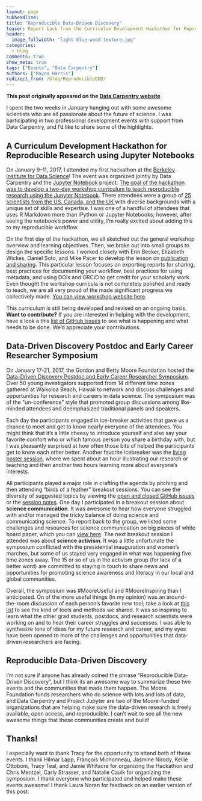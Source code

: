 ```yaml
---
layout: page
subheadline:
title: "Reproducible Data-Driven Discovery"
teaser: Report back from the Curriculum Development Hackathon for Reproducible Research using Jupyter Notebooks and the Moore Foundation Early Career Researcher Symposium
header:
  image_fullwidth: "light-blue-wood-texture.jpg"
categories:
  - blog
comments: true
show_meta: true
tags: ["Events", "Data Carpentry"]
authors: ["Rayna Harris"]
redirect_from: /blog/ReproducibleDDD/
--- 
```


**This post originally appeared on the [Data Carpentry website](https://datacarpentry.org)**

I spent the two weeks in January hanging out with some awesome scientists who are all passionate about the future of science. I was participating in two professional development events with support from Data Carpentry, and I’d like to share some of the highlights.

## A Curriculum Development Hackathon for Reproducible Research using Jupyter Notebooks
On January 9–11, 2017, I attended my first hackathon at the [Berkeley Institute for Data Science](https://bids.berkeley.edu/)! The event was organized jointly by Data Carpentry and the [Jupyter Notebook](http://jupyter.org/) project. [The goal of the hackathon was to develop a two-day workshop curriculum to teach reproducible research using the Jupyter Notebook](https://github.com/Reproducible-Science-Curriculum/RR-Jupyter-Hackathon-Jan-2017/wiki). There attendees were a group of [25 scientists from the US, Canada, and the UK ](https://github.com/Reproducible-Science-Curriculum/RR-Jupyter-Hackathon-Jan-2017/wiki/Participant%20Intros)with diverse backgrounds with a unique set of skills and expertise. I was one of a handful of attendees that uses R Markdown more than iPython or Jupyter Notebooks; however, after seeing the notebook’s power and utility, I’m really excited about adding this to my reproducible workflow.

On the first day of the hackathon, we all sketched out the general workshop overview and learning objectives. Then, we broke out into small groups to design the specific lessons. I worked closely with Erin Becker, Elizabeth Wickes, Daniel Soto, and Mike Pacer to develop the lesson on [publication and sharing](https://github.com/Reproducible-Science-Curriculum/publication-RR-Jupyter). This particular lesson focuses on exporting reports for sharing, best practices for documenting your workflow, best practices for using metadata, and using DOIs and ORCiD to get credit for your scholarly work. Even thought the workshop curricula is not completely polished and ready to teach, we are all very proud of the made significant progress we collectively made. [You can view workshop website here](https://reproducible-science-curriculum.github.io/rr-jupyter-workshop/).

This curriculum is still being developed and revised on an ongoing basis. **Want to contribute?** If you are interested in helping with the development, have a look a this [list of GitHub issues](https://github.com/issues?user=Reproducible-Science-Curriculum) to see what is happening and what needs to be done. We’d appreciate your contributions.

## Data-Driven Discovery Postdoc and Early Career Researcher Symposium
On January 17-21, 2017, the Gordon and Betty Moore Foundation hosted the [Data-Driven Discovery Postdoc and Early Career Researcher Symposium](https://github.com/DDD-Moore/early-career-hawaii). Over 50 young investigators supported from 14 different time zones gathered at Waikoloa Beach, Hawaii to network and discuss challenges and opportunities for research and careers in data science. The symposium was of the "un-conference" style that promoted group discussions among like-minded attendees and deemphasized traditional panels and speakers.

Each day the participants engaged in ice-breaker activities that gave us a chance to meet and get to know nearly everyone of the attendees. You might think that it’s a little cheesy to introduce yourself and also say your favorite comfort who or which famous person you share a birthday with, but I was pleasantly surprised at how often those bits of helped the participants get to know each other better. Another favorite icebreaker was the [living poster session](https://twitter.com/search?q=%23mooredata%20poster&src=typd), where we spent about an hour illustrating our research or teaching and then another two hours learning more about everyone’s interests.

All participants played a major role in crafting the agenda by pitching and then attending “birds of a feather” breakout sessions. You can see the diversity of suggested topics by viewing the [open and closed GitHub issues](https://github.com/DDD-Moore/early-career-hawaii/issues) or the [session notes](https://github.com/DDD-Moore/early-career-hawaii/tree/master/notes). One day I participated in a breakout session about **science communication**. It was awesome to hear how everyone struggled with and/or managed the tricky balance of doing science and communicating science. To report back to the group, we listed some challenges and resources for science communication on big pieces of white board paper, which you can [view here](https://github.com/DDD-Moore/early-career-hawaii/blob/master/notes/ThursBOF-sci-communication.JPG). The next breakout session I attended was about **science activism**. It was a little unfortunate the symposium conflicted with the presidential inauguration and women’s marches, but some of us stayed very engaged in what was happening five time zones away. The 15 or so of us in the activism group (for lack of a better word) are committed to staying in touch to share news and opportunities for promoting science awareness and literacy in our local and global communities.

Overall, the symposium was #MooreUseful and #MooreInspiring than I anticipated. On of the more useful things (in my opinion) was an around-the-room discussion of each person’s favorite new tool; take a look at [this list](https://github.com/DDD-Moore/early-career-hawaii/blob/master/notes/tools-methods.md) to see the kind of tools and methods we shared. It was so inspiring to learn what the other grad students, postdocs, and research scientists were working on and to hear their career struggles and successes. I was able to synthesize tons of ideas for my future research and career, and my eyes have been opened to more of the challenges and opportunities that data-driven researchers are facing.

## Reproducible Data-Driven Discovery
I’m not sure if anyone has already coined the phrase “Reproducible Data-Driven Discovery”, but I think its an awesome way to summarize these two events and the communities that made them happen. The Moore Foundation funds researchers who do science with lots and lots of data, and Data Carpentry and Project Jupyter are two of the Moore-funded organizations that are helping make sure the data-driven research is freely available, open access, and reproducible. I can’t wait to see all the new awesome things that these communities create and build!

## Thanks!
I especially want to thank Tracy for the opportunity to attend both of these events. I thank Hilmar Lapp, François Michonneau, Jasmine Nirody, Kellie Ottoboni,
Tracy Teal, and Jamie Whitacre for organizing the Hackathon and Chris Mentzel, Carly Strasser, and Natalie Caulk for organizing the symposium. I thank everyone who participated and helped make these events awesome! I thank Laura Noren for feedback on an earlier version of this post.
